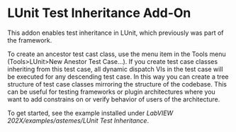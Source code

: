 # LUnit Test Inheritance Add-On

This addon enables test inheritance in LUnit, which previously was part of the framework.

To create an ancestor test cast class, use the menu item in the Tools menu (Tools>LUnit>New Anestor Test Case...). If you create test case classes inheriting from this test case, all dynamic dispatch VIs in the test case will be executed for any descending test case. In this way you can create a tree structure of test case classes mirroring the structure of the codebase. This can be useful for testing frameworks or plugin architectures where you want to add constrains on or verify behavior of users of the architecture.

To get started, see the example installed under *LabVIEW 202X/examples/astemes/LUnit Test Inheritance*.
